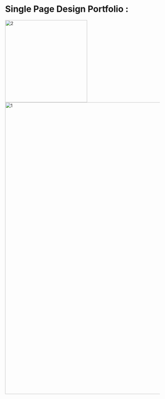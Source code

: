 # Single Page Design Portfolio :  


<img width="267" alt="2" src="https://github.com/moadhamousti/Single-Page-Design-Portfolio/assets/118165767/827066c3-633f-4036-a23b-692f5b98b88e">


<img width="948" alt="1" src="https://github.com/moadhamousti/Single-Page-Design-Portfolio/assets/118165767/76be9587-fe9f-4707-984c-2606d16b6df0">
